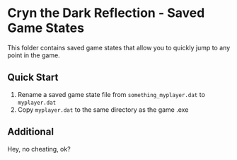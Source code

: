 Cryn the Dark Reflection - Saved Game States
========================

This folder contains saved game states that allow you to quickly jump to any point in the game.

## Quick Start

1. Rename a saved game state file from `something_myplayer.dat` to `myplayer.dat`
2. Copy `myplayer.dat` to the same directory as the game .exe

## Additional

Hey, no cheating, ok?
